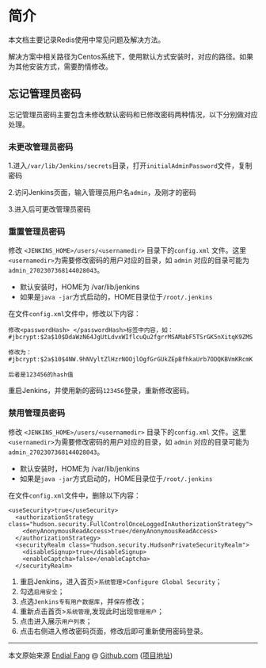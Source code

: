 # 简介

本文档主要记录Redis使用中常见问题及解决方法。

解决方案中相关路径为Centos系统下，使用默认方式安装时，对应的路径。如果为其他安装方式，需要酌情修改。



## 忘记管理员密码

忘记管理员密码主要包含未修改默认密码和已修改密码两种情况，以下分别做对应处理。



### 未更改管理员密码

1.进入`/var/lib/Jenkins/secrets`目录，打开`initialAdminPassword`文件，复制密码

2.访问Jenkins页面，输入管理员用户名`admin`，及刚才的密码

3.进入后可更改管理员密码



### 重置管理员密码

修改 `<JENKINS_HOME>/users/<usernamedir>` 目录下的`config.xml` 文件。这里`<usernamedir>`为需要修改密码的用户对应的目录，如 `admin` 对应的目录可能为 `admin_2702307368144028043`。

- 默认安装时，HOME为 /var/lib/jenkins
- 如果是`java -jar`方式启动的，HOME目录位于`/root/.jenkins`

在文件`config.xml`文件中，修改以下内容：

```shell
修改<passwordHash> </passwordHash>标签中内容，如：
#jbcrypt:$2a$10$DdaWzN64JgUtLdvxWIflcuQu2fgrrMSAMabF5TSrGK5nXitqK9ZMS

修改为：
#jbcrypt:$2a$10$4NW.9hNVyltZlHzrNOOjlOgfGrGUkZEpBfhkaUrb7ODQKBVmKRcmK

后者是123456的hash值
```



重启Jenkins，并使用新的密码`123456`登录，重新修改密码。



### 禁用管理员密码

修改 `<JENKINS_HOME>/users/<usernamedir>` 目录下的`config.xml` 文件。这里`<usernamedir>`为需要修改密码的用户对应的目录，如 `admin` 对应的目录可能为 `admin_2702307368144028043`。

- 默认安装时，HOME为 /var/lib/jenkins
- 如果是`java -jar`方式启动的，HOME目录位于`/root/.jenkins`

在文件`config.xml`文件中，删除以下内容：

```
<useSecurity>true</useSecurity>
  <authorizationStrategy class="hudson.security.FullControlOnceLoggedInAuthorizationStrategy">
    <denyAnonymousReadAccess>true</denyAnonymousReadAccess>
  </authorizationStrategy>
  <securityRealm class="hudson.security.HudsonPrivateSecurityRealm">
    <disableSignup>true</disableSignup>
    <enableCaptcha>false</enableCaptcha>
  </securityRealm>
```



1. 重启Jenkins，进入首页>`系统管理`>`Configure Global Security`；
2. 勾选`启用安全`；
3. 点选`Jenkins专有用户数据库`，并`保存`修改；
4. 重新点击首页>`系统管理`,发现此时出现`管理用户`；
5. 点击进入展示`用户列表`；
6. 点击右侧进入修改密码页面，修改后即可重新使用密码登录。



----

本文原始来源 [Endial Fang](https://github.com/endial) @ [Github.com](https://github.com) ([项目地址](https://github.com/endial/studylife.git))

